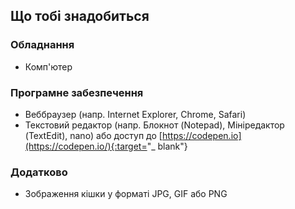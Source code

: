 ## Що тобі знадобиться

### Обладнання

- Комп'ютер


### Програмне забезпечення

- Веббраузер (напр. Internet Explorer, Chrome, Safari)
- Текстовий редактор (напр. Блокнот (Notepad), Мініредактор (TextEdit), nano) або доступ до [https://codepen.io](https://codepen.io/){:target="_ blank"}

### Додатково

- Зображення кішки у форматі JPG, GIF або PNG
